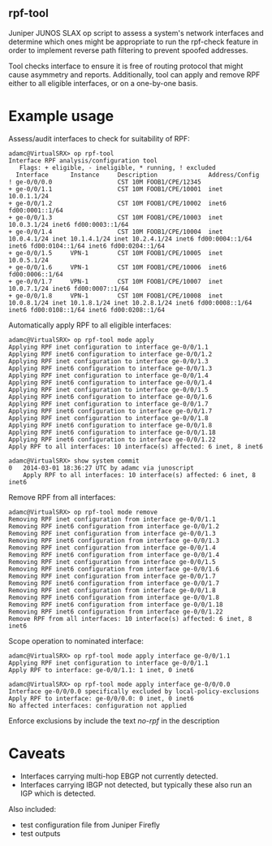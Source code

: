 ## rpf-tool

Juniper JUNOS SLAX op script to assess a system's network interfaces and
determine which ones might be appropriate to run the rpf-check feature in
order to implement reverse path filtering to prevent spoofed addresses.

Tool checks interface to ensure it is free of routing protocol that might cause
asymmetry and reports. Additionally, tool can apply and remove RPF either to
all eligible interfaces, or on a one-by-one basis.

# Example usage

Assess/audit interfaces to check for suitability of RPF:

	adamc@VirtualSRX> op rpf-tool 
	Interface RPF analysis/configuration tool
	   Flags: + eligible, - ineligible, * running, ! excluded
	  Interface      Instance     Description              Address/Config
	! ge-0/0/0.0                  CST 10M FOOB1/CPE/12345  
	+ ge-0/0/1.1                  CST 10M FOOB1/CPE/10001  inet 10.0.1.1/24 
	+ ge-0/0/1.2                  CST 10M FOOB1/CPE/10002  inet6 fd00:0001::1/64 
	+ ge-0/0/1.3                  CST 10M FOOB1/CPE/10003  inet 10.0.3.1/24 inet6 fd00:0003::1/64 
	+ ge-0/0/1.4                  CST 10M FOOB1/CPE/10004  inet 10.0.4.1/24 inet 10.1.4.1/24 inet 10.2.4.1/24 inet6 fd00:0004::1/64 inet6 fd00:0104::1/64 inet6 fd00:0204::1/64 
	+ ge-0/0/1.5     VPN-1        CST 10M FOOB1/CPE/10005  inet 10.0.5.1/24 
	+ ge-0/0/1.6     VPN-1        CST 10M FOOB1/CPE/10006  inet6 fd00:0006::1/64 
	+ ge-0/0/1.7     VPN-1        CST 10M FOOB1/CPE/10007  inet 10.0.7.1/24 inet6 fd00:0007::1/64 
	+ ge-0/0/1.8     VPN-1        CST 10M FOOB1/CPE/10008  inet 10.0.8.1/24 inet 10.1.8.1/24 inet 10.2.8.1/24 inet6 fd00:0008::1/64 inet6 fd00:0108::1/64 inet6 fd00:0208::1/64 

Automatically apply RPF to all eligible interfaces:  

	adamc@VirtualSRX> op rpf-tool mode apply     
	Applying RPF inet configuration to interface ge-0/0/1.1
	Applying RPF inet6 configuration to interface ge-0/0/1.2
	Applying RPF inet configuration to interface ge-0/0/1.3
	Applying RPF inet6 configuration to interface ge-0/0/1.3
	Applying RPF inet configuration to interface ge-0/0/1.4
	Applying RPF inet6 configuration to interface ge-0/0/1.4
	Applying RPF inet configuration to interface ge-0/0/1.5
	Applying RPF inet6 configuration to interface ge-0/0/1.6
	Applying RPF inet configuration to interface ge-0/0/1.7
	Applying RPF inet6 configuration to interface ge-0/0/1.7
	Applying RPF inet configuration to interface ge-0/0/1.8
	Applying RPF inet6 configuration to interface ge-0/0/1.8
	Applying RPF inet6 configuration to interface ge-0/0/1.18
	Applying RPF inet6 configuration to interface ge-0/0/1.22
	Apply RPF to all interfaces: 10 interface(s) affected: 6 inet, 8 inet6

	adamc@VirtualSRX> show system commit 
	0   2014-03-01 18:36:27 UTC by adamc via junoscript
	    Apply RPF to all interfaces: 10 interface(s) affected: 6 inet, 8 inet6

Remove RPF from all interfaces:  

	adamc@VirtualSRX> op rpf-tool mode remove 
	Removing RPF inet configuration from interface ge-0/0/1.1
	Removing RPF inet6 configuration from interface ge-0/0/1.2
	Removing RPF inet configuration from interface ge-0/0/1.3
	Removing RPF inet6 configuration from interface ge-0/0/1.3
	Removing RPF inet configuration from interface ge-0/0/1.4
	Removing RPF inet6 configuration from interface ge-0/0/1.4
	Removing RPF inet configuration from interface ge-0/0/1.5
	Removing RPF inet6 configuration from interface ge-0/0/1.6
	Removing RPF inet configuration from interface ge-0/0/1.7
	Removing RPF inet6 configuration from interface ge-0/0/1.7
	Removing RPF inet configuration from interface ge-0/0/1.8
	Removing RPF inet6 configuration from interface ge-0/0/1.8
	Removing RPF inet6 configuration from interface ge-0/0/1.18
	Removing RPF inet6 configuration from interface ge-0/0/1.22
	Remove RPF from all interfaces: 10 interface(s) affected: 6 inet, 8 inet6

Scope operation to nominated interface:  

	adamc@VirtualSRX> op rpf-tool mode apply interface ge-0/0/1.1 
	Applying RPF inet configuration to interface ge-0/0/1.1
	Apply RPF to interface: ge-0/0/1.1: 1 inet, 0 inet6

	adamc@VirtualSRX> op rpf-tool mode apply interface ge-0/0/0.0  
	Interface ge-0/0/0.0 specifically excluded by local-policy-exclusions
	Apply RPF to interface: ge-0/0/0.0: 0 inet, 0 inet6
	No affected interfaces: configuration not applied

Enforce exclusions by include the text *no-rpf* in the description

# Caveats

* Interfaces carrying multi-hop EBGP not currently detected.
* Interfaces carrying IBGP not detected, but typically these also
  run an IGP which is detected.

Also included:
- test configuration file from Juniper Firefly
- test outputs
